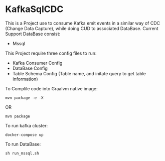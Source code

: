 # KafkaSqlCDC
This is a Project use to consume Kafka emit events in a similar way of CDC (Change Data Capture), while doing CUD to associated DataBase.
Current Support DataBase consist:
  - Mssql
 
 
This Project require three config files to run:
  - Kafka Consumer Config
  - DataBase Config
  - Table Schema Config (Table name, and initate query to get table information)

To Complile code into Graalvm native image:
```
mvn package -e -X
```
OR
```
mvn package
```

To run kafka cluster:
```
docker-compose up
```

To run DataBase:
```
sh run_mssql.sh
```

